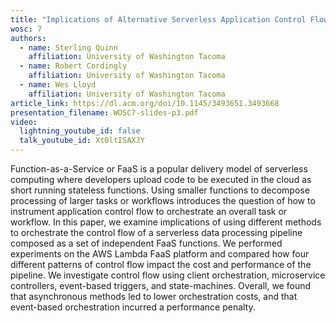```yaml
---
title: "Implications of Alternative Serverless Application Control Flow Methods"
wosc: 7
authors:
  - name: Sterling Quinn
    affiliation: University of Washington Tacoma
  - name: Robert Cordingly
    affiliation: University of Washington Tacoma
  - name: Wes Lloyd
    affiliation: University of Washington Tacoma
article_link: https://dl.acm.org/doi/10.1145/3493651.3493668
presentation_filename: WOSC7-slides-p3.pdf
video:
  lightning_youtube_id: false
  talk_youtube_id: Xt0ltISAXJY
---
```


Function-as-a-Service or FaaS is a popular delivery model of serverless computing where developers upload code to be executed in the cloud as short running stateless functions. Using smaller functions to decompose processing of larger tasks or workflows introduces the question of how to instrument application control flow to orchestrate an overall task or workflow. In this paper, we examine implications of using different methods to orchestrate the control flow of a serverless data processing pipeline composed as a set of independent FaaS functions. We performed experiments on the AWS Lambda FaaS platform and compared how four different patterns of control flow impact the cost and performance of the pipeline. We investigate control flow using client orchestration, microservice controllers, event-based triggers, and state-machines. Overall, we found that asynchronous methods led to lower orchestration costs, and that event-based orchestration incurred a performance penalty.
